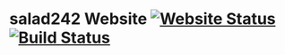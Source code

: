 # salad242 Website [![Website Status](https://img.shields.io/website/https/www.salad242.gq.svg)](https://www.salad242.gq) [![Build Status](https://travis-ci.org/Kore-Development/salad242-web-upgrade.svg?branch=master)](https://travis-ci.org/Kore-Development/salad242-web-upgrade)
